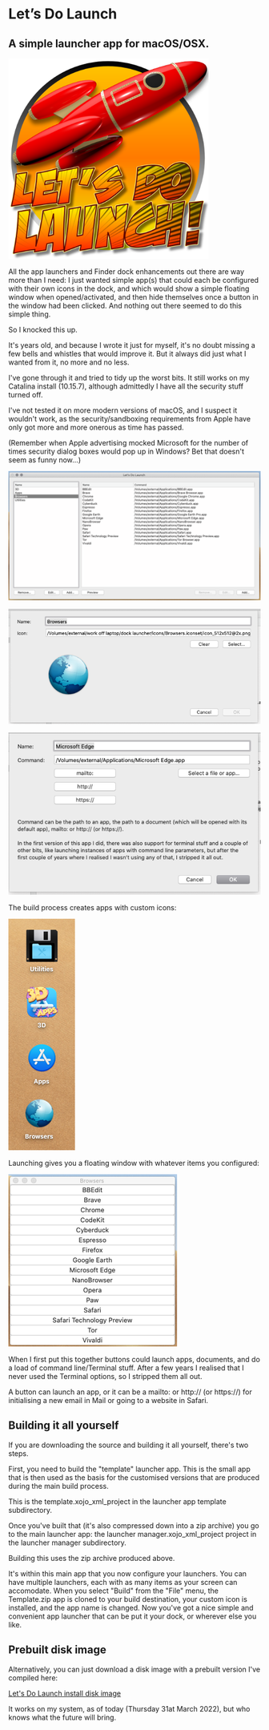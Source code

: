 # Let’s Do Launch
## A simple launcher app for macOS/OSX.

<img src="graphics/icon.png" width="400">

All the app launchers and Finder dock enhancements out there are way more than I need: I just wanted simple app(s) that could each be configured with their own icons in the dock, and which would show a simple floating window when opened/activated, and then hide themselves once a button in the window had been clicked. And nothing out there seemed to do this simple thing.

So I knocked this up.

It's years old, and because I wrote it just for myself, it's no doubt missing a few bells and whistles that would improve it. But it always did just what I wanted from it, no more and no less.

I've gone through it and tried to tidy up the worst bits. It still works on my Catalina install (10.15.7), although admittedly I have all the security stuff turned off.

I've not tested it on more modern versions of macOS, and I suspect it wouldn't work, as the security/sandboxing requirements from Apple have only got more and more onerous as time has passed.

(Remember when Apple advertising mocked Microsoft for the number of times security dialog boxes would pop up in Windows? Bet that doesn't seem as funny now...)

![Main window](graphics/screenshots/main.png)

![Edit category window](graphics/screenshots/category.png)

![Edit item window](graphics/screenshots/item.png)

The build process creates apps with custom icons:

![Apps](graphics/screenshots/apps.png)

Launching gives you a floating window with whatever items you configured:

![Floating window](graphics/screenshots/window.png)

When I first put this together buttons could launch apps, documents, and do a load of command line/Terminal stuff. After a few years I realised that I never used the Terminal options, so I stripped them all out.

A button can launch an app, or it can be a mailto: or http:// (or https://) for initialising a new email in Mail or going to a website in Safari.

## Building it all yourself

If you are downloading the source and building it all yourself, there's two steps.

First, you need to build the "template" launcher app. This is the small app that is then used as the basis for the customised versions that are produced during the main build process.

This is the template.xojo_xml_project in the launcher app template subdirectory.

Once you've built that (it's also compressed down into a zip archive) you go to the main launcher app: the launcher manager.xojo_xml_project project in the launcher manager subdirectory.

Building this uses the zip archive produced above.

It's within this main app that you now configure your launchers. You can have multiple launchers, each with as many items as your screen can accomodate. When you select "Build" from the "File" menu, the Template.zip app is cloned to your build destination, your custom icon is installed, and the app name is changed. Now you've got a nice simple and convenient app launcher that can be put it your dock, or wherever else you like.

## Prebuilt disk image

Alternatively, you can just download a disk image with a prebuilt version I've compiled here:

[Let's Do Launch install disk image](https://dl.dropboxusercontent.com/s/jbkmn3dsuvrulcz/Splitter.dmg.zip?dl=0)

It works on my system, as of today (Thursday 31at March 2022), but who knows what the future will bring.


